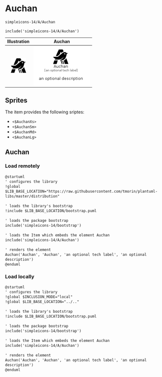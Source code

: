 # Auchan


```text
simpleicons-14/A/Auchan
```

```text
include('simpleicons-14/A/Auchan')
```



| Illustration | Auchan |
| :---: | :---: |
| ![illustration for Illustration](../../simpleicons-14/A/Auchan.png) | ![illustration for Auchan](../../simpleicons-14/A/Auchan.Local.png) |



## Sprites
The item provides the following sriptes:

- `<$AuchanXs>`
- `<$AuchanSm>`
- `<$AuchanMd>`
- `<$AuchanLg>`





## Auchan

### Load remotely
```plantuml
@startuml
' configures the library
!global $LIB_BASE_LOCATION="https://raw.githubusercontent.com/tmorin/plantuml-libs/master/distribution"

' loads the library's bootstrap
!include $LIB_BASE_LOCATION/bootstrap.puml

' loads the package bootstrap
include('simpleicons-14/bootstrap')

' loads the Item which embeds the element Auchan
include('simpleicons-14/A/Auchan')

' renders the element
Auchan('Auchan', 'Auchan', 'an optional tech label', 'an optional description')
@enduml
```

### Load locally
```plantuml
@startuml
' configures the library
!global $INCLUSION_MODE="local"
!global $LIB_BASE_LOCATION="../.."

' loads the library's bootstrap
!include $LIB_BASE_LOCATION/bootstrap.puml

' loads the package bootstrap
include('simpleicons-14/bootstrap')

' loads the Item which embeds the element Auchan
include('simpleicons-14/A/Auchan')

' renders the element
Auchan('Auchan', 'Auchan', 'an optional tech label', 'an optional description')
@enduml
```

